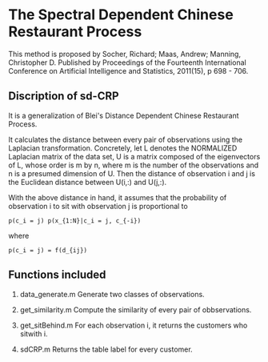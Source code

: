 # The Spectral Dependent Chinese Restaurant Process

This method is proposed by Socher, Richard; Maas, Andrew; Manning, Christopher D. Published by Proceedings of the Fourteenth International Conference on Artificial Intelligence and Statistics, 2011(15), p 698 - 706.

## Discription of sd-CRP

It is a generalization of Blei's Distance Dependent Chinese Restaurant Process.

It calculates the distance between every pair of observations using the Laplacian transformation. Concretely, let L denotes the NORMALIZED Laplacian matrix of the data set, U is a matrix composed of the eigenvectors of L, whose order is m by n, where m is the number of the observations and n is a presumed dimension of U. Then the distance of observation i and j is the Euclidean distance between U(i,:) and U(j,:).

With the above distance in hand, it assumes that the probability of observation i to sit with observation j is proportional to

	p(c_i = j) p(x_{1:N}|c_i = j, c_{-i})

where 

	p(c_i = j) = f(d_{ij})

## Functions included

1. data_generate.m	Generate two classes of observations.

2. get_similarity.m	Compute the similarity of every pair of obbservations.

3. get_sitBehind.m	For each observation i, it returns the customers who sitwith i.

4. sdCRP.m		Returns the table label for every customer.

